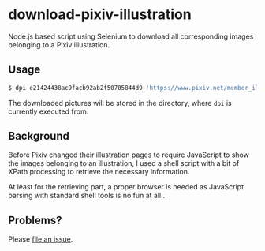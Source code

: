 # download-pixiv-illustration

Node.js based script using Selenium to download all corresponding images
belonging to a Pixiv illustration.

## Usage

```bash
$ dpi e21424438ac9facb92ab2f50705844d9 'https://www.pixiv.net/member_illust.php?mode=medium&illust_id=75568899'

```

The downloaded pictures will be stored in the directory, where `dpi` is
currently executed from.

## Background

Before Pixiv changed their illustration pages to require JavaScript to show
the images belonging to an illustration, I used a shell script with a bit
of XPath processing to retrieve the necessary information.

At least for the retrieving part, a proper browser is needed as JavaScript
parsing with standard shell tools is no fun at all…

## Problems?

Please [file an issue].

[file an issue]: https://github.com/NigridsVa/download-pixiv-illustration/issues
